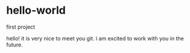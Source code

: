 # hello-world
first project

hello!  it is very nice to meet you git.  i am excited to work with you in the future.
